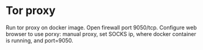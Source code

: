 # Tor proxy
Run tor proxy on docker image. Open firewall port 9050/tcp. Configure web browser to use porxy: manual proxy, set SOCKS ip, where docker container is running, and port=9050.
